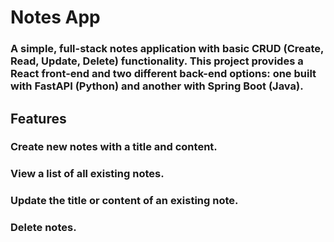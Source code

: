 # Notes App 
### A simple, full-stack notes application with basic CRUD (Create, Read, Update, Delete) functionality. This project provides a React front-end and two different back-end options: one built with FastAPI (Python) and another with Spring Boot (Java).
## Features

### Create new notes with a title and content.
### View a list of all existing notes.
### Update the title or content of an existing note.
### Delete notes.
